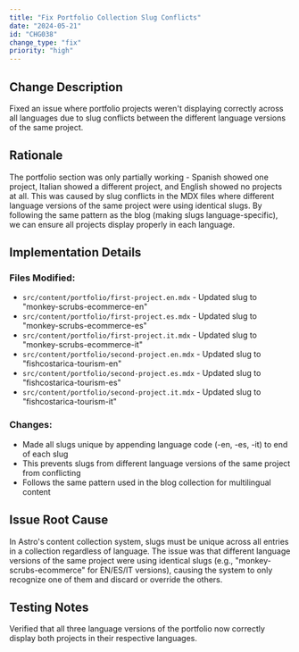 ```yaml
---
title: "Fix Portfolio Collection Slug Conflicts"
date: "2024-05-21"
id: "CHG038"
change_type: "fix"
priority: "high"
---
```


## Change Description
Fixed an issue where portfolio projects weren't displaying correctly across all languages due to slug conflicts between the different language versions of the same project.

## Rationale
The portfolio section was only partially working - Spanish showed one project, Italian showed a different project, and English showed no projects at all. This was caused by slug conflicts in the MDX files where different language versions of the same project were using identical slugs. By following the same pattern as the blog (making slugs language-specific), we can ensure all projects display properly in each language.

## Implementation Details

### Files Modified:
- `src/content/portfolio/first-project.en.mdx` - Updated slug to "monkey-scrubs-ecommerce-en"
- `src/content/portfolio/first-project.es.mdx` - Updated slug to "monkey-scrubs-ecommerce-es"
- `src/content/portfolio/first-project.it.mdx` - Updated slug to "monkey-scrubs-ecommerce-it"
- `src/content/portfolio/second-project.en.mdx` - Updated slug to "fishcostarica-tourism-en"
- `src/content/portfolio/second-project.es.mdx` - Updated slug to "fishcostarica-tourism-es"
- `src/content/portfolio/second-project.it.mdx` - Updated slug to "fishcostarica-tourism-it"

### Changes:
- Made all slugs unique by appending language code (-en, -es, -it) to end of each slug
- This prevents slugs from different language versions of the same project from conflicting
- Follows the same pattern used in the blog collection for multilingual content

## Issue Root Cause
In Astro's content collection system, slugs must be unique across all entries in a collection regardless of language. The issue was that different language versions of the same project were using identical slugs (e.g., "monkey-scrubs-ecommerce" for EN/ES/IT versions), causing the system to only recognize one of them and discard or override the others.

## Testing Notes
Verified that all three language versions of the portfolio now correctly display both projects in their respective languages. 